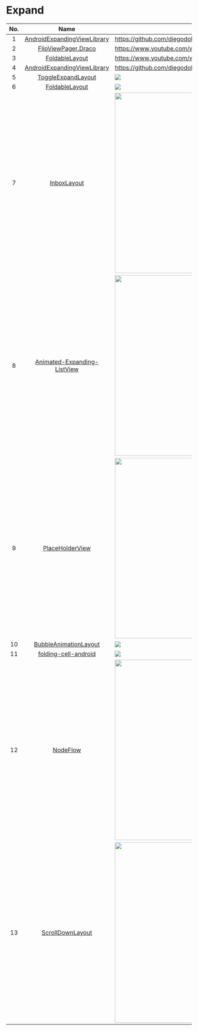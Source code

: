 Expand
======================
No. | Name | Demo
:---: | :---: | ---
1| [AndroidExpandingViewLibrary](https://github.com/diegodobelo/AndroidExpandingViewLibrary) | https://github.com/diegodobelo/AndroidExpandingViewLibrary
2| [FlipViewPager.Draco](https://github.com/Yalantis/FlipViewPager.Draco) | https://www.youtube.com/watch?v=zNRPjS53m5w
3| [FoldableLayout](https://github.com/alexvasilkov/FoldableLayout) | https://www.youtube.com/watch?v=-_QcWMh-O5g
4| [AndroidExpandingViewLibrary](https://github.com/diegodobelo/AndroidExpandingViewLibrary) |https://github.com/diegodobelo/AndroidExpandingViewLibrary
5| [ToggleExpandLayout](https://github.com/fenjuly/ToggleExpandLayout) | ![](https://camo.githubusercontent.com/d95ea37eb2ed603ea47fb6addd1a83866afa0d95/687474703a2f2f692e696d6775722e636f6d2f784579357372392e676966)
6| [FoldableLayout](https://github.com/worldline/FoldableLayout) | ![](https://raw.githubusercontent.com/worldline/FoldableLayout/dev/screenshots/demo.gif)
7| [InboxLayout](https://github.com/zhaozhentao/InboxLayout) | <img src="https://raw.githubusercontent.com/zhaozhentao/InboxLayout/master/screenshot/pic.gif" width="250" height="490">
8| [Animated-Expanding-ListView](https://github.com/LeonardoCardoso/Animated-Expanding-ListView) | <img src="https://camo.githubusercontent.com/ab4bcfb0470253f46cf8758b8bc4b9d4bcdd8b64/687474703a2f2f692e696d6775722e636f6d2f6a384b4b3579682e676966" width="250" height="490">
9| [PlaceHolderView](https://github.com/janishar/PlaceHolderView) | <img src="https://camo.githubusercontent.com/6d4d3ed925e184e039f70ee9a8f1ef5c80243c57/68747470733a2f2f6a616e69736861722e6769746875622e696f2f676966732f666565645f7669642e676966" width="250" height="490">
10| [BubbleAnimationLayout](https://github.com/Cleveroad/BubbleAnimationLayout) | ![](https://github.com/Cleveroad/BubbleAnimationLayout/raw/master/images/demo_.gif)
11| [folding-cell-android](https://github.com/Ramotion/folding-cell-android) | ![](https://github.com/Ramotion/folding-cell-android/raw/master/folding_cell_preview.gif)
12| [NodeFlow](https://github.com/Telenav/NodeFlow) | <img src="https://github.com/Telenav/NodeFlow/raw/master/gif/demo.gif??raw=true" width="250" height="490">
13| [ScrollDownLayout](https://github.com/xiongwei-git/ScrollDownLayout) | <img src="https://github.com/xiongwei-git/ScrollDownLayout/raw/master/Art/2.gif" width="250" height="490"> 